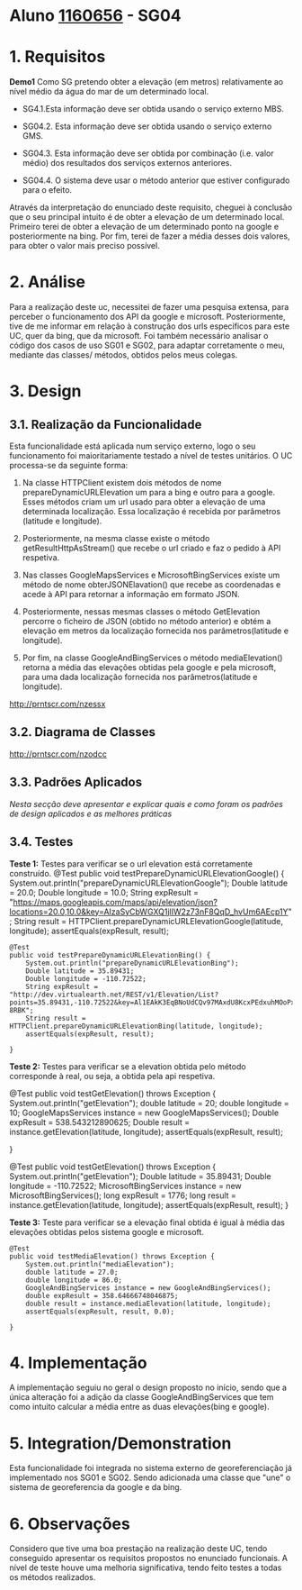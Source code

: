 **Aluno [1160656](../)** - SG04
=======================================

# 1. Requisitos



**Demo1** Como SG pretendo obter a elevação (em metros) relativamente ao nível médio da água do mar de um determinado local.

- SG4.1.Esta informação deve ser obtida usando o serviço externo MBS.

- SG04.2. Esta informação deve ser obtida usando o serviço externo GMS.

- SG04.3. Esta informação deve ser obtida por combinação (i.e. valor médio) dos resultados dos serviços externos anteriores.

- SG04.4. O sistema deve usar o método anterior que estiver configurado para o efeito.

Através da interpretação do enunciado deste requisito, cheguei à conclusão que o seu principal intuito é de obter a elevação de um determinado local. Primeiro terei de obter a elevação de um determinado ponto na google e posteriormente na bing. Por fim, terei de fazer a média desses dois valores, para obter o valor mais preciso possível.

# 2. Análise

Para a realização deste uc, necessitei de fazer uma pesquisa extensa, para perceber o funcionamento dos API da google e microsoft. Posteriormente, tive de me informar em relação à construção dos urls específicos para este UC, quer da bing, que da microsoft. Foi também necessário analisar o código dos casos de uso SG01 e SG02, para adaptar corretamente o meu, mediante das classes/ métodos, obtidos pelos meus colegas.

# 3. Design


## 3.1. Realização da Funcionalidade
Esta funcionalidade está aplicada num serviço externo, logo o seu funcionamento foi maioritariamente testado a nível de testes unitários.
O UC processa-se da seguinte forma:
1) Na classe HTTPClient existem dois métodos de nome prepareDynamicURLElevation
um para a bing e outro para a google. Esses métodos criam um url usado para obter a elevação de uma determinada localização. Essa localização é recebida por parâmetros (latitude e longitude).

2) Posteriormente, na mesma classe existe o método getResultHttpAsStream() que recebe o url criado e faz o pedido à API respetiva.

3) Nas classes GoogleMapsServices e MicrosoftBingServices existe um método de nome obterJSONElavation() que recebe as coordenadas e acede à API para retornar a informação em formato JSON.

4) Posteriormente, nessas mesmas classes o método GetElevation percorre o ficheiro de JSON (obtido no método anterior) e obtém a elevação em metros da localização fornecida nos parâmetros(latitude e longitude).

5) Por fim, na classe GoogleAndBingServices o método mediaElevation() retorna a média das elevações obtidas pela google e pela microsoft, para uma dada localização fornecida nos parâmetros(latitude e longitude).


http://prntscr.com/nzessx

## 3.2. Diagrama de Classes

http://prntscr.com/nzodcc

## 3.3. Padrões Aplicados

*Nesta secção deve apresentar e explicar quais e como foram os padrões de design aplicados e as melhores práticas*

## 3.4. Testes

**Teste 1:**  Testes para verificar se o url elevation está corretamente construído.
    @Test
    public void testPrepareDynamicURLElevationGoogle() {
        System.out.println("prepareDynamicURLElevationGoogle");
        Double latitude = 20.0;
        Double longitude = 10.0;
        String expResult = "https://maps.googleapis.com/maps/api/elevation/json?locations=20.0,10.0&key=AIzaSyCbWGXQ1jlIW2z73nF8QqD_hvUm6AEcp1Y";
        String result = HTTPClient.prepareDynamicURLElevationGoogle(latitude, longitude);
        assertEquals(expResult, result);


    @Test
    public void testPrepareDynamicURLElevationBing() {
        System.out.println("prepareDynamicURLElevationBing");
        Double latitude = 35.89431;
        Double longitude = -110.72522;
        String expResult = "http://dev.virtualearth.net/REST/v1/Elevation/List?points=35.89431,-110.72522&key=Al1EAkK3EqBNoUdCQv97MAxdU8KcxPEdxuhMOoPxG4UMbrwbfVKETUpRCdS-8RBK";
        String result = HTTPClient.prepareDynamicURLElevationBing(latitude, longitude);
        assertEquals(expResult, result);

    }

**Teste 2:** Testes para verificar se a elevation obtida pelo método corresponde à real, ou seja, a obtida pela api respetiva.

   @Test
   public void testGetElevation() throws Exception {
       System.out.println("getElevation");
       double latitude = 20;
       double longitude = 10;
       GoogleMapsServices instance = new GoogleMapsServices();
       Double expResult = 538.543212890625;
       Double result = instance.getElevation(latitude, longitude);
       assertEquals(expResult, result);

   }

 @Test
 public void testGetElevation() throws Exception {
    System.out.println("getElevation");
    Double latitude = 35.89431;
    Double longitude = -110.72522;
    MicrosoftBingServices instance = new MicrosoftBingServices();
    long expResult = 1776;
     long result = instance.getElevation(latitude, longitude);
    assertEquals(expResult, result);
}



**Teste 3:** Teste para verificar se a elevação final obtida é igual à média das elevações obtidas pelos sistema google e microsoft.

    @Test
    public void testMediaElevation() throws Exception {
        System.out.println("mediaElevation");
        double latitude = 27.0;
        double longitude = 86.0;
        GoogleAndBingServices instance = new GoogleAndBingServices();
        double expResult = 358.64666748046875;
        double result = instance.mediaElevation(latitude, longitude);
        assertEquals(expResult, result, 0.0);

    }




# 4. Implementação

A implementação seguiu no geral o design proposto no início, sendo que a única alteração foi a adição da classe GoogleAndBingServices que tem como intuito calcular a média entre as duas elevações(bing e google).



# 5. Integration/Demonstration

Esta funcionalidade foi integrada no sistema externo de georeferenciação já implementado nos SG01 e SG02. Sendo adicionada uma classe que "une" o sistema de georeferencia da google e da bing.

# 6. Observações

Considero que tive uma boa prestação na realização deste UC, tendo conseguido apresentar os requisitos propostos no enunciado funcionais. A nível de teste houve uma melhoria significativa, tendo feito testes a todas os métodos realizados.

